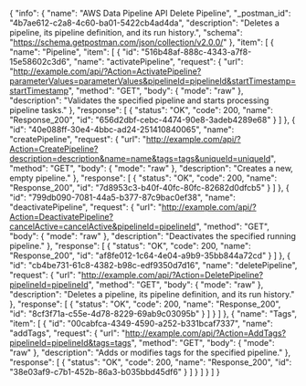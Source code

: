 {
  "info": {
    "name": "AWS Data Pipeline API Delete Pipeline",
    "_postman_id": "4b7ae612-c2a8-4c60-ba01-5422cb4ad4da",
    "description": "Deletes a pipeline, its pipeline definition, and its run history.",
    "schema": "https://schema.getpostman.com/json/collection/v2.0.0/"
  },
  "item": [
    {
      "name": "Pipeline",
      "item": [
        {
          "id": "516b48af-888c-4343-a7f8-15e58602c3d6",
          "name": "activatePipeline",
          "request": {
            "url": "http://example.com/api/?Action=ActivatePipeline?parameterValues=parameterValues&pipelineId=pipelineId&startTimestamp=startTimestamp",
            "method": "GET",
            "body": {
              "mode": "raw"
            },
            "description": "Validates the specified pipeline and starts processing pipeline tasks."
          },
          "response": [
            {
              "status": "OK",
              "code": 200,
              "name": "Response_200",
              "id": "656d2dbf-cebc-4474-90e8-3adeb4289e68"
            }
          ]
        },
        {
          "id": "40e088ff-30e4-4bbc-ad24-251410840065",
          "name": "createPipeline",
          "request": {
            "url": "http://example.com/api/?Action=CreatePipeline?description=description&name=name&tags=tags&uniqueId=uniqueId",
            "method": "GET",
            "body": {
              "mode": "raw"
            },
            "description": "Creates a new, empty pipeline."
          },
          "response": [
            {
              "status": "OK",
              "code": 200,
              "name": "Response_200",
              "id": "7d8953c3-b40f-40fc-80fc-82682d0dfcb5"
            }
          ]
        },
        {
          "id": "799db090-7081-44a5-b377-87c9bac0ef38",
          "name": "deactivatePipeline",
          "request": {
            "url": "http://example.com/api/?Action=DeactivatePipeline?cancelActive=cancelActive&pipelineId=pipelineId",
            "method": "GET",
            "body": {
              "mode": "raw"
            },
            "description": "Deactivates the specified running pipeline."
          },
          "response": [
            {
              "status": "OK",
              "code": 200,
              "name": "Response_200",
              "id": "af8fe012-1c64-4e04-a9b9-35bb844a72cd"
            }
          ]
        },
        {
          "id": "cb4be731-61c8-4382-b98c-edf9350d7d16",
          "name": "deletePipeline",
          "request": {
            "url": "http://example.com/api/?Action=DeletePipeline?pipelineId=pipelineId",
            "method": "GET",
            "body": {
              "mode": "raw"
            },
            "description": "Deletes a pipeline, its pipeline definition, and its run history."
          },
          "response": [
            {
              "status": "OK",
              "code": 200,
              "name": "Response_200",
              "id": "8cf3f71a-c55e-4d78-8229-69ab9c03095b"
            }
          ]
        }
      ]
    },
    {
      "name": "Tags",
      "item": [
        {
          "id": "00cabfca-4349-4590-a252-b331bcaf7337",
          "name": "addTags",
          "request": {
            "url": "http://example.com/api/?Action=AddTags?pipelineId=pipelineId&tags=tags",
            "method": "GET",
            "body": {
              "mode": "raw"
            },
            "description": "Adds or modifies tags for the specified pipeline."
          },
          "response": [
            {
              "status": "OK",
              "code": 200,
              "name": "Response_200",
              "id": "38e03af9-c7b1-452b-86a3-b035bbd45df6"
            }
          ]
        }
      ]
    }
  ]
}